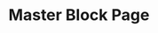 ---
layout: blocks
title: Master Block Page
page_sections:
- block: jumbotron-full-image
  template: Contained Full Image Jumbotron
  title: Contained Full Image Jumbotron
  overlay_level: 60
  image: 'https://go.alight.com/rs/777-ERD-451/images/zh-sample-image.jpg'
  headline: 'A benefits experience your employees will love. The efficiency your business needs.'
  cta: Get your benefits advantage
  cta_url: '/'
- block: text-content-2-col
  template: Content
  title: Intro Content
  content_one: "<h2>Deliver a singular, personalized benefits experience for every employee</h2>"
  content_two: "<p class='lead'>Alight works with the best-known brands to create a benefits advantage — an opportunity to optimize costs while delivering a world-class benefits experience.</p>"
- block: quote-full
  template: Quote
  title: Testimonial
  background_color: slate
  fullwidth: 'true'
  content: 'The final product was a grand slam! Our associates loved Chef Sage and the new experience. One of the highest engagements and the least amount of noise we ever had for an Annual Enrollment'
  name: 'Ryan Underwood'
  job_title: 'Design lead | Systems and Brand'
  company: 'Alight Solutions'
  headshot: 'https://go.alight.com/rs/777-ERD-451/images/sampleheadshot.jpg'
- block: card-slide-through-full
  template: Card Slide Through
  title: Proof Points
  fullwidth: 'true'
  background_color: 
  headline: 'Discover the Alight Benefits Advantage™'
  content: '<p class="lead">We partner with 70% of the Fortune 100 and 50% of the Fortune 500 to transform the way they work. We administer benefits for over 35 million people and dependents, manage 200 million interactions annually and $1.2 trillion in assets.</p>'
  cards:
  - headline: 'Unify your benefits ecosystem with the Alight Worklife® platform'
    content: 'Integrate more than 600 tools from your HR and benefits ecosystem easily and at your own pace with the open architecture and industrial-strength security capabilities of the Alight Worklife platform.'
    object: '<svg viewBox="0 0 220 196" fill="none" xmlns="http://www.w3.org/2000/svg"><path d="M141.73 126.24C149.42 115.94 161.71 109.27 175.55 109.27C198.85 109.27 217.73 128.16 217.73 151.45C217.73 174.74 198.84 193.63 175.55 193.63H44.3899C21.0999 193.63 2.20996 174.75 2.20996 151.45C2.20996 130.08 18.1 112.44 38.71 109.66C38.13 106.87 37.8201 103.99 37.8201 101.03C37.8201 82.84 49.34 67.3399 65.47 61.4199M198.56 112.09C206.88 100.66 211.79 86.5801 211.79 71.3601C211.79 33.1101 180.78 2.1001 142.53 2.1001C104.28 2.1001 73.27 33.1101 73.27 71.3601C73.27 106.1 98.85 134.87 132.2 139.86M130.63 71.3601C130.63 77.9301 135.95 83.25 142.52 83.25C149.09 83.25 154.41 77.9301 154.41 71.3601C154.41 64.7901 149.09 59.47 142.52 59.47C138.89 59.47 135.64 61.0999 133.46 63.6599M142.53 15.3401V2.12988M198.55 71.3601H211.75M73.3 71.3601H86.5M162.09 90.9099L99.96 113.94L122.98 51.8101L185.11 28.78L162.09 90.9099Z" stroke="black" stroke-width="4" stroke-linecap="round" stroke-linejoin="round"/></svg>'
    cta: 'Discover Alight Worklife'
    cta_url: '/'
  - headline: 'Do more with AI that listens, learns and adapts'
    content: 'Personalize the employee benefits experience and automate critical tasks with Alight LumenAI — the powerful AI engine behind Alight Worklife. Fueled by comprehensive employee data with advanced analytics, you get deeper insights for better decisions.'
    object: '<svg viewBox="0 0 212 224" fill="none" xmlns="http://www.w3.org/2000/svg"><path d="M2.30005 221.61C23.46 205.94 51.08 193.25 77.45 189.19C84.99 188.03 90.5601 181.57 90.5601 173.94V173.88C90.5601 167.23 86.28 161.38 79.99 159.24C47.08 148.08 23.72 116.24 25.45 79.17C27.36 38.23 60.07 5.06998 100.98 2.65998C138.51 0.439982 170.9 23.9499 182.15 57.2099C184.31 63.5799 186.72 69.86 189.69 75.9C191.93 80.45 194.35 85.28 196.43 89.4C198.84 94.19 195.38 99.8299 190.02 99.8499C188.42 99.8499 186.63 99.86 184.61 99.88C178.67 127.75 158.29 150.26 131.68 159.26C125.41 161.38 121.17 167.25 121.17 173.87C121.17 181.44 126.66 187.85 134.13 189.09C162.12 193.76 187.81 205.24 209.42 221.77M91.1399 129.35V110.07C91.1399 104.91 95.33 100.72 100.49 100.72H111.41C116.57 100.72 120.76 96.53 120.76 91.37M73.51 80.28C73.51 83.82 76.3799 86.7 79.9299 86.7H85.3601M126.04 66.02C126.04 62.48 123.17 59.6 119.62 59.6M89.6599 55.1C86.1199 55.1 83.24 57.97 83.24 61.52M98.55 66.1C101.93 66.1 104.68 68.84 104.68 72.23C104.68 75.61 107.42 78.36 110.81 78.36H142.47C149.73 78.36 155.57 72.09 154.72 64.89C154.72 64.81 154.7 64.72 154.69 64.64C153.8 57.98 148.61 52.51 142.03 51.14C139.02 50.52 136.16 50.7999 133.57 51.6899C133.58 51.4299 133.61 51.17 133.61 50.91C133.61 42.05 126.43 34.87 117.57 34.87C112.28 34.87 107.59 37.45 104.67 41.4C101.78 37.16 96.9199 34.38 91.3999 34.38C82.5399 34.38 75.3601 41.56 75.3601 50.42C75.3601 50.46 75.3601 50.51 75.3601 50.55C72.7701 49.66 69.8999 49.39 66.8899 50.02C60.2199 51.42 55.0099 57.0499 54.2299 63.8199C53.6899 68.4699 55.1501 72.78 57.8601 76.01C51.3001 78.36 46.7 84.8399 47.26 92.3199C47.89 100.78 55.31 107.14 63.79 107.14H73.8701" stroke="black" stroke-width="4" stroke-linecap="round" stroke-linejoin="round"/></svg>'
    cta: 'Explore AI-driven insights'
    cta_url: '/'
  - headline: 'Boost engagement with better benefits support'
    content: 'With health and medical allies, absence administrators, financial advisors and guidance counselors, your employees get answers to their toughest questions and your team is freed to focus on strategic priorities.'
    object: '<svg viewBox="0 0 230 229" fill="none" xmlns="http://www.w3.org/2000/svg"><path d="M156.98 137.4V226.58M96.3999 187.53V226.58M35.5098 210.9V226.58M196.02 226.58H221.63M134.86 226.58H182.84C185.37 226.58 187.43 224.53 187.43 221.99V91.71M74.5698 226.58H122.26C124.79 226.58 126.85 224.53 126.85 221.99V166.02M2.37012 226.58H61.3701C63.9001 226.58 65.96 224.53 65.96 221.99V203.27M2.37012 175.33C69.9501 163.5 128.44 117.3 156.2 55.08C156.6 54.19 155.7 53.28 154.8 53.65L137.33 60.84C134.9 61.84 132.12 60.68 131.13 58.25L121.79 35.54C120.79 33.11 121.95 30.33 124.38 29.34L188.17 3.08999C193.11 1.05999 198.77 3.40998 200.8 8.35998L227.05 72.15C228.05 74.58 226.89 77.36 224.46 78.35L201.75 87.69C199.32 88.69 196.54 87.53 195.55 85.1L187.88 66.45C187.52 65.57 186.29 65.56 185.9 66.43C153.2 140.79 83.4499 195.72 2.37988 207.65" stroke="black" stroke-width="4" stroke-linecap="round" stroke-linejoin="round"/></svg>'
    cta: 'Meet Alight&#39;s Benefits Experts'
    cta_url: '/'
---
